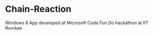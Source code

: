Chain-Reaction
==============

Windows 8 App developed at Microsoft Code.Fun.Do hackathon at IIT Roorkee
